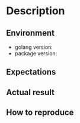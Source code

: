 # Description

<!-- Description of a problem -->

## Environment

- golang version:
- package version:

## Expectations

## Actual result

## How to reproduce

<!-- You Must Provide a compilable code snippet to reproduce this issue, -->
<!-- in a main program form or a new test case form -->
